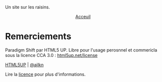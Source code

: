 Un site sur les raisins.

<p align="center">
  <a href="acceuil.html"> Acceuil </a>
</p>

# Remerciements
Paradigm Shift par HTML5 UP. Libre pour l'usage perosnnel et commericla sous la licence CCA 3.0 : [html5up.net/license](html5up.net/license)

[HTML5UP](html5up.net) | [@ajlkn](https://twitter.com/ajlkn)

Lire la [licence](LICENSE.md) pour plus d'informations.